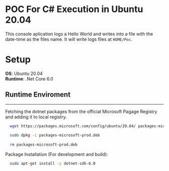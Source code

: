 # POC For C# Execution in Ubuntu 20.04

This console aplication logs a Hello World and writes into a file with the date-time as the files name. It will write logs files at `HOME/Poc`.


# Setup 
**OS**: Ubuntu 20.04
<br/>
**Runtime**: .Net Core 6.0
<br/>

## Runtime Enviroment
---

Fetching the dotnet packages from the official Microsoft Pagage Registry and adding it to local registry.

```bash
  wget https://packages.microsoft.com/config/ubuntu/20.04/ packages-microsoft-prod.deb -O packages-microsoft-prod.deb
  
  sudo dpkg -i packages-microsoft-prod.deb
  
  rm packages-microsoft-prod.deb
```

Package Installation (For development and build):

```bash
  sudo apt-get install -y dotnet-sdk-6.0
```


